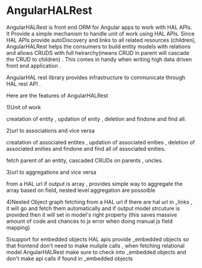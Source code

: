 # AngularHALRest

AngularHALRest is front end ORM for Angular apps to work with HAL APIs.
It Provide a simple mechanism to handle unit of work using HAL APIs.
Since HAL APIs provide autoDiscovery and links to all related resources (children), AngularHALRest helps the consumers to build entity models with relations and allows CRUDS with full heirarchy(means CRUD in parent will cascade the CRUD to children) . This comes in handy when writing high data driven front end application .

AngularHAL rest library provides infrastructure to communicate through HAL rest API .

Here are the features of AngularHALRest

1)Unit of work

 creatation of entity , updation of enity , deletion and findone and find all.

2)url to associations and vice versa

 creatation of associated entites , updation of associated enities , deletion of associated enities and findone and find all of associated enities.

fetch parent of an entity, cascaded CRUDs on parents , uncles. 

3)url to aggregations and vice versa

from a HAL url if output is array , provides simple way to aggregate the array based on field, nested level aggregation are possoible

4)Nested Object graph fetching
from a HAL url if there are hal url in _links , it will go and fetch them automatically and if output model strcuture is provided then it will set in model's right property (this saves massive amount of code and chances to js error when doing manual js field mapping)

5)support for embedded objects
HAL apis provide _embedded objects so that frontend don't need to make muliple calls , when fetching relational model AngularHALRest make sure to check into _embedded objects and don't make api calls if found in _embedded objects
